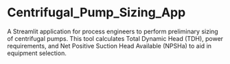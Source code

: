 # Centrifugal_Pump_Sizing_App
A Streamlit application for process engineers to perform preliminary sizing of centrifugal pumps. This tool calculates Total Dynamic Head (TDH), power requirements, and Net Positive Suction Head Available (NPSHa) to aid in equipment selection.
